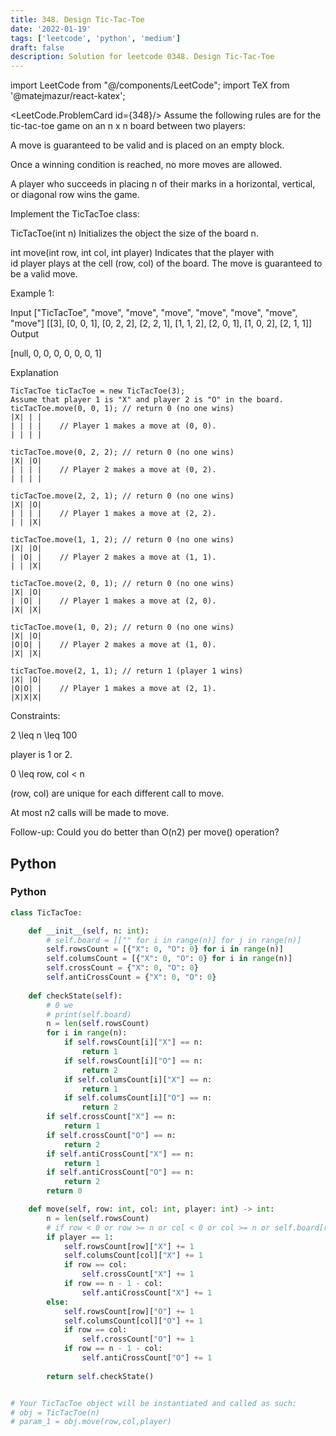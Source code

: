 ```yaml
---
title: 348. Design Tic-Tac-Toe
date: '2022-01-19'
tags: ['leetcode', 'python', 'medium']
draft: false
description: Solution for leetcode 0348. Design Tic-Tac-Toe
---
```

import LeetCode from "@/components/LeetCode";
import TeX from '@matejmazur/react-katex';

<LeetCode.ProblemCard id={348}/>
 Assume the following rules are for the tic-tac-toe game on an n x n board between two players:

A move is guaranteed to be valid and is placed on an empty block.

Once a winning condition is reached, no more moves are allowed.

A player who succeeds in placing n of their marks in a horizontal, vertical, or diagonal row wins the game.

Implement the TicTacToe class:

TicTacToe(int n) Initializes the object the size of the board n.

int move(int row, int col, int player) Indicates that the player with id player plays at the cell (row, col) of the board. The move is guaranteed to be a valid move.

Example 1:

Input
["TicTacToe", "move", "move", "move", "move", "move", "move", "move"]
[[3], [0, 0, 1], [0, 2, 2], [2, 2, 1], [1, 1, 2], [2, 0, 1], [1, 0, 2], [2, 1, 1]]
Output

[null, 0, 0, 0, 0, 0, 0, 1]

Explanation 
```
TicTacToe ticTacToe = new TicTacToe(3);
Assume that player 1 is "X" and player 2 is "O" in the board.
ticTacToe.move(0, 0, 1); // return 0 (no one wins)
|X| | |
| | | |    // Player 1 makes a move at (0, 0).
| | | |

ticTacToe.move(0, 2, 2); // return 0 (no one wins)
|X| |O|
| | | |    // Player 2 makes a move at (0, 2).
| | | |

ticTacToe.move(2, 2, 1); // return 0 (no one wins)
|X| |O|
| | | |    // Player 1 makes a move at (2, 2).
| | |X|

ticTacToe.move(1, 1, 2); // return 0 (no one wins)
|X| |O|
| |O| |    // Player 2 makes a move at (1, 1).
| | |X|

ticTacToe.move(2, 0, 1); // return 0 (no one wins)
|X| |O|
| |O| |    // Player 1 makes a move at (2, 0).
|X| |X|

ticTacToe.move(1, 0, 2); // return 0 (no one wins)
|X| |O|
|O|O| |    // Player 2 makes a move at (1, 0).
|X| |X|

ticTacToe.move(2, 1, 1); // return 1 (player 1 wins)
|X| |O|
|O|O| |    // Player 1 makes a move at (2, 1).
|X|X|X|
```

Constraints:

2 <TeX>\leq</TeX> n <TeX>\leq</TeX> 100

player is 1 or 2.

0 <TeX>\leq</TeX> row, col < n

(row, col) are unique for each different call to move.

At most n2 calls will be made to move.

Follow-up: Could you do better than O(n2) per move() operation?

## Python
### Python
```python
class TicTacToe:

    def __init__(self, n: int):
        # self.board = [["" for i in range(n)] for j in range(n)]
        self.rowsCount = [{"X": 0, "O": 0} for i in range(n)]
        self.columsCount = [{"X": 0, "O": 0} for i in range(n)]
        self.crossCount = {"X": 0, "O": 0}
        self.antiCrossCount = {"X": 0, "O": 0}
        
    def checkState(self):
        # 0 we 
        # print(self.board)
        n = len(self.rowsCount)
        for i in range(n):
            if self.rowsCount[i]["X"] == n:
                return 1
            if self.rowsCount[i]["O"] == n:
                return 2
            if self.columsCount[i]["X"] == n:
                return 1
            if self.columsCount[i]["O"] == n:
                return 2
        if self.crossCount["X"] == n:
            return 1
        if self.crossCount["O"] == n:
            return 2
        if self.antiCrossCount["X"] == n:
            return 1
        if self.antiCrossCount["O"] == n:
            return 2
        return 0

    def move(self, row: int, col: int, player: int) -> int:
        n = len(self.rowsCount)
        # if row < 0 or row >= n or col < 0 or col >= n or self.board[row][col] != ""
        if player == 1:
            self.rowsCount[row]["X"] += 1
            self.columsCount[col]["X"] += 1
            if row == col:
                self.crossCount["X"] += 1
            if row == n - 1 - col:
                self.antiCrossCount["X"] += 1
        else:
            self.rowsCount[row]["O"] += 1
            self.columsCount[col]["O"] += 1
            if row == col:
                self.crossCount["O"] += 1
            if row == n - 1 - col:
                self.antiCrossCount["O"] += 1
        
        return self.checkState()


# Your TicTacToe object will be instantiated and called as such:
# obj = TicTacToe(n)
# param_1 = obj.move(row,col,player)

```
